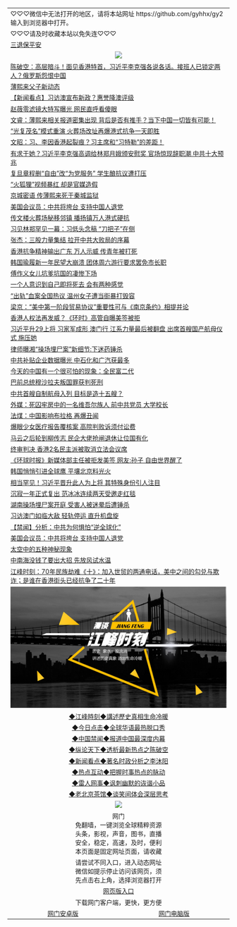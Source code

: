  <table>
<tr>
<td colspan="2" align=left>
♡♡♡微信中无法打开的地区，请将本站网址 https://github.com/gyhhx/gy2 输入到浏览器中打开。 
 </td>
</tr>
 <tr>
 <td colspan="2" align=left>
♡♡♡请及时收藏本站以免失连♡♡♡
</td>
 </tr>
 <tr><td colspan="2" align="left"><a href="https://xball.casa/oo.aspx?name=ogQuit&key=eqxowaguscvmxdgc&from=gy">三退保平安</a></td></tr>
  <tr>
    <td colspan="2" align=center><img src="https://cdn.jsdelivr.net/gh/gyoupiodf/im1/%E7%BD%91%E9%97%A8%E6%96%B0%E9%97%BB1.jpg"></td>
 </tr>
<tr><td colspan="2" align="left"><a href="https://xball.casa/oo.aspx?name=c816932&key=eqxowaguscvmxdgc&from=gy">陈破空：高层暗斗！面见香港特首，习近平李克强各说各话。接班人已锁定两人？俄罗斯怨恨中国</a></td></tr>
 <tr><td colspan="2" align="left"><a href="https://xball.casa/oo.aspx?name=c1108230&key=eqxowaguscvmxdgc&from=gy">薄熙来父子新动态</a></td></tr>
<tr><td colspan="2" align="left"><a href="https://xball.casa/oo.aspx?name=c1108090&key=eqxowaguscvmxdgc&from=gy">【新闻看点】习访澳宣布新政？惠誉降澳评级</a></td></tr>
<tr><td colspan="2" align="left"><a href="https://xball.casa/oo.aspx?name=c1108173&key=eqxowaguscvmxdgc&from=gy">赵薇零滤镜大特写曝光 网民直呼看傻眼</a></td></tr>
<tr><td colspan="2" align="left"><a href="https://xball.casa/oo.aspx?name=c1108325&key=eqxowaguscvmxdgc&from=gy">文睿：薄熙来相关报道密集出现 背后是否有推手？当下中国一切皆有可能！</a></td></tr>
<tr><td colspan="2" align="left"><a href="https://xball.casa/oo.aspx?name=c1108197&key=eqxowaguscvmxdgc&from=gy">“光复茂名”模式重演 火葬场改址再爆港式抗争一天即胜</a></td></tr>
<tr><td colspan="2" align="left"><a href="https://xball.casa/oo.aspx?name=c1108324&key=eqxowaguscvmxdgc&from=gy">文昭：习、李因香港起裂痕？习主席和“习特勒”的差距！</a></td></tr>
<tr><td colspan="2" align="left"><a href="https://xball.casa/oo.aspx?name=c1108125&key=eqxowaguscvmxdgc&from=gy">有求于她？习近平李克强高调给林郑月娥颁安慰奖 官场惊现辞职潮 中共十大预兆</a></td></tr>
<tr><td colspan="2" align="left"><a href="https://xball.casa/oo.aspx?name=c1108178&key=eqxowaguscvmxdgc&from=gy">复旦章程删“自由”改“为党服务” 学生酿抗议遭打压</a></td></tr>
<tr><td colspan="2" align="left"><a href="https://xball.casa/oo.aspx?name=c1108096&key=eqxowaguscvmxdgc&from=gy">“火狐狸”视频暴红 却是官媒造假</a></td></tr>
<tr><td colspan="2" align="left"><a href="https://xball.casa/oo.aspx?name=c1108314&key=eqxowaguscvmxdgc&from=gy">京城密语 传薄熙来死于秦城监狱</a></td></tr>
<tr><td colspan="2" align="left"><a href="https://xball.casa/oo.aspx?name=c1108196&key=eqxowaguscvmxdgc&from=gy">美国会议员：中共将垮台 支持中国人退党</a></td></tr>
<tr><td colspan="2" align="left"><a href="https://xball.casa/oo.aspx?name=c1108138&key=eqxowaguscvmxdgc&from=gy">传文楼火葬场秘移邻镇 播扬镇万人港式硬抗</a></td></tr>
<tr><td colspan="2" align="left"><a href="https://xball.casa/oo.aspx?name=c1108160&key=eqxowaguscvmxdgc&from=gy">习见林郑罕见一幕：习低头念稿 “刀把子”在侧</a></td></tr>
<tr><td colspan="2" align="left"><a href="https://xball.casa/oo.aspx?name=c1108271&key=eqxowaguscvmxdgc&from=gy">张杰：三股力量集结 拉开中共大败局的序幕</a></td></tr>
<tr><td colspan="2" align="left"><a href="https://xball.casa/oo.aspx?name=c1108213&key=eqxowaguscvmxdgc&from=gy">香港抗争精神输出广东 万人示威 传青年被打死</a></td></tr>
<tr><td colspan="2" align="left"><a href="https://xball.casa/oo.aspx?name=c1108188&key=eqxowaguscvmxdgc&from=gy">韩国瑜履新一年民望大崩溃 团体周六游行要求罢免市长职</a></td></tr>
<tr><td colspan="2" align="left"><a href="https://xball.casa/oo.aspx?name=c1108212&key=eqxowaguscvmxdgc&from=gy">傅作义女儿坑爹坑国的凄惨下场</a></td></tr>
<tr><td colspan="2" align="left"><a href="https://xball.casa/oo.aspx?name=c1108321&key=eqxowaguscvmxdgc&from=gy">一个人意识到自己即将死去 会有两种感觉</a></td></tr>
<tr><td colspan="2" align="left"><a href="https://xball.casa/oo.aspx?name=c1108260&key=eqxowaguscvmxdgc&from=gy">“出轨”血案全国热议 温州女子遭当街暴打毁容</a></td></tr>
<tr><td colspan="2" align="left"><a href="https://xball.casa/oo.aspx?name=c1108215&key=eqxowaguscvmxdgc&from=gy">梁京：“美中第一阶段贸易协议”重要性可与《南京条约》相提并论</a></td></tr>
<tr><td colspan="2" align="left"><a href="https://xball.casa/oo.aspx?name=c1108124&key=eqxowaguscvmxdgc&from=gy">香港人权法再发威？《环时》高管自曝美签被拒</a></td></tr>
<tr><td colspan="2" align="left"><a href="https://xball.casa/oo.aspx?name=c1108318&key=eqxowaguscvmxdgc&from=gy">习近平升29上将 习家军成形 澳门行 江系力量最后被翻盘 出席首艘国产航母仪式 施压她</a></td></tr>
<tr><td colspan="2" align="left"><a href="https://xball.casa/oo.aspx?name=c1108177&key=eqxowaguscvmxdgc&from=gy">律师曝湘“操场埋尸案”新细节:下迷药锤杀</a></td></tr>
<tr><td colspan="2" align="left"><a href="https://xball.casa/oo.aspx?name=c1108174&key=eqxowaguscvmxdgc&from=gy">中共补贴企业数据曝光 中石化和广汽获最多</a></td></tr>
<tr><td colspan="2" align="left"><a href="https://xball.casa/oo.aspx?name=c1108269&key=eqxowaguscvmxdgc&from=gy">今天的中国有一个很可怕的现象：全民富二代</a></td></tr>
<tr><td colspan="2" align="left"><a href="https://xball.casa/oo.aspx?name=c1108161&key=eqxowaguscvmxdgc&from=gy">巴前总统穆沙拉夫叛国罪获判死刑</a></td></tr>
<tr><td colspan="2" align="left"><a href="https://xball.casa/oo.aspx?name=c1108183&key=eqxowaguscvmxdgc&from=gy">中共首艘自制航母入列 目标是造十五艘？</a></td></tr>
<tr><td colspan="2" align="left"><a href="https://xball.casa/oo.aspx?name=c1108216&key=eqxowaguscvmxdgc&from=gy">外媒：死囚牢房中的一名维吾尔族人 前中共党员 大学校长</a></td></tr>
<tr><td colspan="2" align="left"><a href="https://xball.casa/oo.aspx?name=c1108214&key=eqxowaguscvmxdgc&from=gy">法煤：中国影响布拉格 再爆丑闻</a></td></tr>
<tr><td colspan="2" align="left"><a href="https://xball.casa/oo.aspx?name=c1108168&key=eqxowaguscvmxdgc&from=gy">爆眼少女医疗报告覆核案 高院判败诉须付讼费</a></td></tr>
<tr><td colspan="2" align="left"><a href="https://xball.casa/oo.aspx?name=c1108198&key=eqxowaguscvmxdgc&from=gy">马云之后轮到柳传志 民企大佬抢闸退休让位国有化</a></td></tr>
<tr><td colspan="2" align="left"><a href="https://xball.casa/oo.aspx?name=c1108187&key=eqxowaguscvmxdgc&from=gy">终审判决 香港2名民主派被取消立法会议席</a></td></tr>
<tr><td colspan="2" align="left"><a href="https://xball.casa/oo.aspx?name=c1108320&key=eqxowaguscvmxdgc&from=gy">《环球时报》新媒体部主任被拒发美签 网友:孙子 自由世界醒了</a></td></tr>
<tr><td colspan="2" align="left"><a href="https://xball.casa/oo.aspx?name=c1108139&key=eqxowaguscvmxdgc&from=gy">韩国悄悄引进全球鹰 平壤北京料光火</a></td></tr>
<tr><td colspan="2" align="left"><a href="https://xball.casa/oo.aspx?name=c1108287&key=eqxowaguscvmxdgc&from=gy">相当罕见！习近平晋升此人为上将  其特殊身份引人注目</a></td></tr>
<tr><td colspan="2" align="left"><a href="https://xball.casa/oo.aspx?name=c1108193&key=eqxowaguscvmxdgc&from=gy">沉寂一年正式复出 范冰冰连续两天受邀走红毯</a></td></tr>
<tr><td colspan="2" align="left"><a href="https://xball.casa/oo.aspx?name=c1108100&key=eqxowaguscvmxdgc&from=gy">湖南操场埋尸案开庭 受害人被迷晕后遭锤杀</a></td></tr>
<tr><td colspan="2" align="left"><a href="https://xball.casa/oo.aspx?name=c1108275&key=eqxowaguscvmxdgc&from=gy">习访澳门如临大敌 轻轨停运 直升机盘旋</a></td></tr>
<tr><td colspan="2" align="left"><a href="https://xball.casa/oo.aspx?name=c1108208&key=eqxowaguscvmxdgc&from=gy">【禁闻】分析：中共为何惧怕“逆全球化”</a></td></tr>
<tr><td colspan="2" align="left"><a href="https://xball.casa/oo.aspx?name=c1108264&key=eqxowaguscvmxdgc&from=gy">美国会议员：中共将垮台 支持中国人退党</a></td></tr>
<tr><td colspan="2" align="left"><a href="https://xball.casa/oo.aspx?name=c1108265&key=eqxowaguscvmxdgc&from=gy">太空中的五种神秘现象</a></td></tr>
<tr><td colspan="2" align="left"><a href="https://xball.casa/oo.aspx?name=c1108288&key=eqxowaguscvmxdgc&from=gy">中南海没钱了要出大招 先放风试水温</a></td></tr>

<tr><td colspan="2" align="left"><a href="https://xball.casa/oo.aspx?name=c922850&key=eqxowaguscvmxdgc&from=gy">江峰时刻：70年民族劫难《十》：加入世贸的两通电话，美中之间的勾兑与欺诈；是谁在香港街头已经抗争了二十年</a></td></tr>

 <tr>
   <td colspan="2" align=center><img src="https://github.com/gyoupiodf/im1/blob/master/jf-1.jpg"></td>
  </tr>
   <tr>
   <td colspan="2" align=center> 
<a href="https://xball.casa/oo.aspx?name=c922850&key=eqxowaguscvmxdgc&from=gy&tag=9877">◆江峰時刻◆講述歷史真相生命冷暖</a><br/>
    </td>
  </tr>
   <tr>
   <td colspan="2" align=center> 
<a href="https://xball.casa/oo.aspx?name=c816850&key=eqxowaguscvmxdgc&from=gy&tag=9877">◆今日点击◆全球华语最热脱口秀</a><br/>
    </td>
  </tr>
  <tr>
  <td colspan="2" align=center>
<a href="https://xball.casa/oo.aspx?name=c816860&key=eqxowaguscvmxdgc&from=gy&tag=99733110">◆中国禁闻◆报道中国最深度内幕</a><br/>
   </tr>
  <tr>
     <td colspan="2" align=center>
<a href="https://xball.casa/oo.aspx?name=c816855&key=eqxowaguscvmxdgc&from=gy&tag=997110">◆纵论天下◆透析最新热点之陈破空</a><br/>
   </tr>
   <tr>
      <td colspan="2" align=center>
<a href="https://xball.casa/oo.aspx?name=c838308&key=eqxowaguscvmxdgc&from=gy&tag=9973110">◆新闻看点◆著名时政分析之李沐阳</a><br/>
   </tr>
   <tr>
     <td colspan="2" align=center>
<a href="https://xball.casa/oo.aspx?name=c816852&key=eqxowaguscvmxdgc&from=gy&tag=9733110">◆热点互动◆把握时事热点的脉动</a><br/>
   </tr>
   <tr>
      <td colspan="2" align=center>
<a href="https://xball.casa/oo.aspx?name=c816694&key=eqxowaguscvmxdgc&from=gy&tag=93310">◆雷人网事◆讽刺幽默的诙谐小品</a><br/>
   </tr>
   <tr>
    <td colspan="2" align=center>
<a href="https://xball.casa/oo.aspx?name=c816650&key=eqxowaguscvmxdgc&from=gy&tag=9973110">◆老北京茶馆◆谈笑间体会深层思考</a><br/>
   </tr>
 <tr>
    <td colspan="2" align="center"><img src="https://gitlab.com/ogate2/up/raw/master/_/oGate65.jpg"/></td>
  </tr>
  <tr>
    <td colspan="2" align="center">网门<br/>免翻墙，一键浏览全球精粹资源<br/>头条，影视，声音，图书，直播<br/>安全，稳定，高速，及时，便利<br/>本页面是固定网址页面，请收藏</td>
  <tr>
  <tr>
    <td colspan="2" align="center">请尝试不同入口，进入动态网址<br/>微信如提示停止访问该网页，须<br/>先点击右上角，选择浏览器打开</td>
  <tr>
  <tr>
    <td colspan="2" align="center"><a href="https://cdn.statically.io/gh/otiny/up/master/show001.htm">网页版入口</a></td>
  </tr>
  <tr>
    <td colspan="2" align="center">下载网门客户端，更快，更方便</td>
  <tr>
  <tr>
    <td align="center"><a href="https://raw.githubusercontent.com/opipe/up/master/oGatea.apk">网门安卓版</a></td>
    <td align="center"><a href="https://raw.githubusercontent.com/opipe/up/master/oGate.zip">网门电脑版</a></td>
  </tr>
</table>


